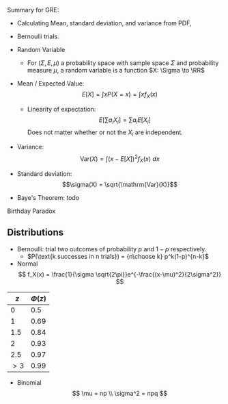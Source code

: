 Summary for GRE:
- Calculating Mean, standard deviation, and variance from PDF,
- Bernoulli trials.

- Random Variable
	- For $(\Sigma, E, \mu)$ a probability space with sample space $\Sigma$ and probability measure $\mu$, a random variable is a function $X: \Sigma \to \RR$
- Mean / Expected Value: $$E[X] = \int x P(X = x) = \int x f_X(x)$$
	- Linearity of expectation:
		$$E[\sum a_i X_i] = \sum a_i E[X_i]$$
		Does not matter whether or not the $X_i$ are independent.
- Variance: $$\mathrm{Var}(X) = \int (x - E[X])^2 f_X(x) ~dx$$
- Standard deviation: $$\sigma(X) = \sqrt{\mathrm{Var}(X)}$$
- Baye's Theorem: todo

Birthday Paradox

## Distributions
- Bernoulli: trial two outcomes of probability $p$ and $1-p$ respectively.
	- $P(\text{k successes in n trials}) = {n\choose k} p^k(1-p)^{n-k}$
- Normal
$$
f_X(x) = \frac{1}{\sigma \sqrt{2\pi}}e^{-\frac{(x-\mu)^2}{2\sigma^2}}
$$

$z$  |  $\Phi(z)$
--|--
$0$  | $0.5$  
$1$  | $0.69$
$1.5$  |  $0.84$
$2$  |  $0.93$
$2.5$  | $0.97$
$>3$  |  $0.99$

- Binomial
$$
\mu = np \\
\sigma^2 = npq
$$
